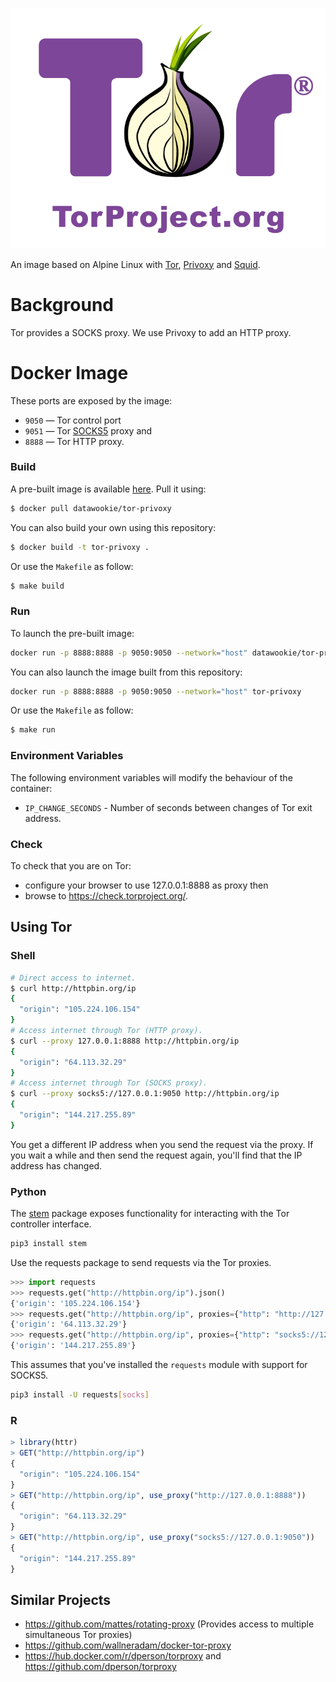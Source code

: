 ![](tor-project-logo.svg)

An image based on Alpine Linux with [Tor](https://www.torproject.org/), [Privoxy](https://www.privoxy.org/) and [Squid](http://www.squid-cache.org/).

# Background

Tor provides a SOCKS proxy. We use Privoxy to add an HTTP proxy.

# Docker Image

These ports are exposed by the image:

- `9050` ⁠— Tor control port
- `9051` ⁠— Tor [SOCKS5](https://en.wikipedia.org/wiki/SOCKS) proxy and
- `8888` ⁠— Tor HTTP proxy.

### Build

A pre-built image is available [here](https://hub.docker.com/repository/docker/datawookie/tor-privoxy). Pull it using:

```bash
$ docker pull datawookie/tor-privoxy
```

You can also build your own using this repository:

```bash
$ docker build -t tor-privoxy .
```

Or use the `Makefile` as follow:

```bash
$ make build
```

### Run

To launch the pre-built image:

```bash
docker run -p 8888:8888 -p 9050:9050 --network="host" datawookie/tor-privoxy
```

You can also launch the image built from this repository:

```bash
docker run -p 8888:8888 -p 9050:9050 --network="host" tor-privoxy
```

Or use the `Makefile` as follow:

```bash
$ make run
```

### Environment Variables

The following environment variables will modify the behaviour of the container:

- `IP_CHANGE_SECONDS` - Number of seconds between changes of Tor exit address.

### Check

To check that you are on Tor:

- configure your browser to use 127.0.0.1:8888 as proxy then
- browse to https://check.torproject.org/.

## Using Tor

### Shell

```bash
# Direct access to internet.
$ curl http://httpbin.org/ip
{
  "origin": "105.224.106.154"
}
# Access internet through Tor (HTTP proxy).
$ curl --proxy 127.0.0.1:8888 http://httpbin.org/ip
{
  "origin": "64.113.32.29"
}
# Access internet through Tor (SOCKS proxy).
$ curl --proxy socks5://127.0.0.1:9050 http://httpbin.org/ip
{
  "origin": "144.217.255.89"
}
```

You get a different IP address when you send the request via the proxy. If you wait a while and then send the request again, you'll find that the IP address has changed.

### Python

The [stem](https://stem.torproject.org/) package exposes functionality for interacting with the Tor controller interface.

```bash
pip3 install stem
```

Use the requests package to send requests via the Tor proxies.

```python
>>> import requests
>>> requests.get("http://httpbin.org/ip").json()
{'origin': '105.224.106.154'}
>>> requests.get("http://httpbin.org/ip", proxies={"http": "http://127.0.0.1:8888"}).json()
{'origin': '64.113.32.29'}
>>> requests.get("http://httpbin.org/ip", proxies={"http": "socks5://127.0.0.1:9050"}).json()
{'origin': '144.217.255.89'}
```

This assumes that you've installed the `requests` module with support for SOCKS5.

```bash
pip3 install -U requests[socks]
```

### R

```r
> library(httr)
> GET("http://httpbin.org/ip")
{
  "origin": "105.224.106.154"
}
> GET("http://httpbin.org/ip", use_proxy("http://127.0.0.1:8888"))
{
  "origin": "64.113.32.29"
}
> GET("http://httpbin.org/ip", use_proxy("socks5://127.0.0.1:9050"))
{
  "origin": "144.217.255.89"
}
```

## Similar Projects

- https://github.com/mattes/rotating-proxy (Provides access to multiple simultaneous Tor proxies)
- https://github.com/wallneradam/docker-tor-proxy
- https://hub.docker.com/r/dperson/torproxy and https://github.com/dperson/torproxy